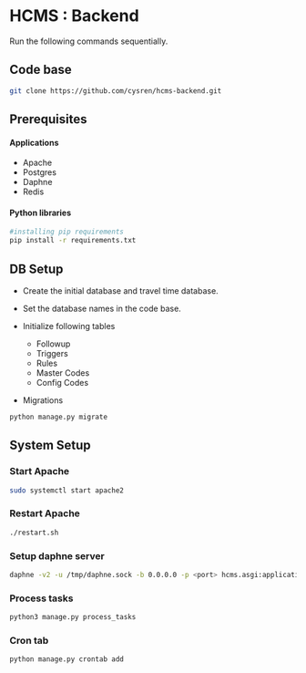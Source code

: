 # HCMS : Backend
Run the following commands sequentially.


## Code base


```bash
git clone https://github.com/cysren/hcms-backend.git
```

## Prerequisites 

#### Applications
- Apache 
- Postgres
- Daphne
- Redis

#### Python libraries
```bash
#installing pip requirements
pip install -r requirements.txt

```

## DB Setup

- Create the initial database and travel time database.

- Set the database names in the code base.

- Initialize following tables
  - Followup
  - Triggers
  - Rules
  - Master Codes
  - Config Codes

- Migrations
```bash
python manage.py migrate
```


## System Setup

### Start Apache
```bash
sudo systemctl start apache2
```

### Restart Apache
```bash
./restart.sh
```

### Setup daphne server
```bash
daphne -v2 -u /tmp/daphne.sock -b 0.0.0.0 -p <port> hcms.asgi:application
```

### Process tasks
```bash
python3 manage.py process_tasks
```

### Cron tab

```bash
python manage.py crontab add
```
